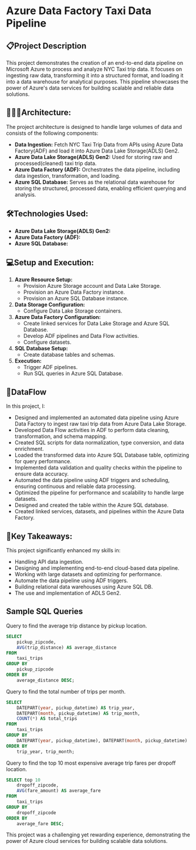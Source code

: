 # Azure Data Factory Taxi Data Pipeline

## 📋Project Description

This project demonstrates the creation of an end-to-end data pipeline on Microsoft Azure to process and analyze NYC Taxi trip data. It focuses on ingesting raw data, transforming it into a structured format, and loading it into a data warehouse for analytical purposes. This pipeline showcases the power of Azure's data services for building scalable and reliable data solutions.

## 👷🏼‍♂️Architecture:

The project architecture is designed to handle large volumes of data and consists of the following components:

* **Data Ingestion:** Fetch NYC Taxi Trip Data from APIs using Azure Data Factory(ADF) and load it into Azure Data Lake Storage(ADLS) Gen2.
* **Azure Data Lake Storage(ADLS) Gen2:** Used for storing raw and processed(cleaned) taxi trip data.
* **Azure Data Factory (ADF):** Orchestrates the data pipeline, including data ingestion, transformation, and loading.
* **Azure SQL Database:** Serves as the relational data warehouse for storing the structured, processed data, enabling efficient querying and analysis.

## 🛠Technologies Used:

* **Azure Data Lake Storage(ADLS) Gen2:**
* **Azure Data Factory (ADF):**
* **Azure SQL Database:**

## 💻Setup and Execution:

1.  **Azure Resource Setup:**
    * Provision Azure Storage account and Data Lake Storage.
    * Provision an Azure Data Factory instance.
    * Provision an Azure SQL Database instance.
2.  **Data Storage Configuration:**
    * Configure Data Lake Storage containers.
3.  **Azure Data Factory Configuration:**
    * Create linked services for Data Lake Storage and Azure SQL Database.
    * Develop ADF pipelines and Data Flow activities.
    * Configure datasets.
4.  **SQL Database Setup:**
    * Create database tables and schemas.
5.  **Execution:**
    * Trigger ADF pipelines.
    * Run SQL queries in Azure SQL Database.


## 🔀DataFlow

In this project, I:

* Designed and implemented an automated data pipeline using Azure Data Factory to ingest raw taxi trip data from Azure Data Lake Storage.
* Developed Data Flow activities in ADF to perform data cleaning, transformation, and schema mapping.
* Created SQL scripts for data normalization, type conversion, and data enrichment.
* Loaded the transformed data into Azure SQL Database table, optimizing for query performance.
* Implemented data validation and quality checks within the pipeline to ensure data accuracy.
* Automated the data pipeline using ADF triggers and scheduling, ensuring continuous and reliable data processing.
* Optimized the pipeline for performance and scalability to handle large datasets.
* Designed and created the table within the Azure SQL database.
* Created linked services, datasets, and pipelines within the Azure Data Factory.

## 🔑Key Takeaways:
This project significantly enhanced my skills in:
* Handling API data ingestion.
* Designing and implementing end-to-end cloud-based data pipeline.
* Working with large datasets and optimizing for performance.
* Automate the data pipeline using ADF triggers.
* Building relational data warehouses using Azure SQL DB. 
* The use and implementation of ADLS Gen2. 


## Sample SQL Queries

Query to find the average trip distance by pickup location.
```sql
SELECT
    pickup_zipcode,
    AVG(trip_distance) AS average_distance
FROM
    taxi_trips
GROUP BY
    pickup_zipcode
ORDER BY
    average_distance DESC;
```
Query to find the total number of trips per month.
```sql
SELECT
    DATEPART(year, pickup_datetime) AS trip_year,
    DATEPART(month, pickup_datetime) AS trip_month,
    COUNT(*) AS total_trips
FROM
    taxi_trips
GROUP BY
    DATEPART(year, pickup_datetime), DATEPART(month, pickup_datetime)
ORDER BY
    trip_year, trip_month;
```
Query to find the top 10 most expensive average trip fares per dropoff location.
```sql
SELECT top 10
    dropoff_zipcode,
    AVG(fare_amount) AS average_fare
FROM
    taxi_trips
GROUP BY
    dropoff_zipcode
ORDER BY
    average_fare DESC;
```

This project was a challenging yet rewarding experience, demonstrating the power of Azure cloud services for building scalable data solutions.

